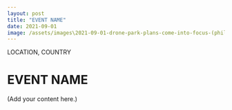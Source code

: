 ```yaml
---
layout: post
title: "EVENT NAME"
date: 2021-09-01
image: /assets/images\2021-09-01-drone-park-plans-come-into-focus-(philadelphia)/pic01.jpg
---
```


<span class="date">LOCATION, COUNTRY</span>

# EVENT NAME

(Add your content here.)
